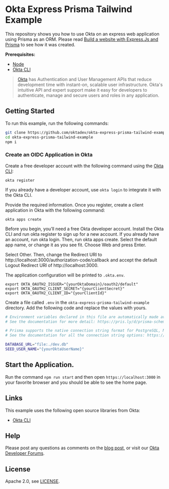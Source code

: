 # Okta Express Prisma Tailwind Example

This repository shows you how to use Okta on an express web application using Prisma as an ORM. Please read [Build a website with Express.Js and Prisma][blog] to see how it was created.

**Prerequisites:**

- [Node](https://nodejs.org/en/download/)
- [Okta CLI](https://cli.okta.com)

> [Okta](https://developer.okta.com/) has Authentication and User Management APIs that reduce development time with instant-on, scalable user infrastructure. Okta's intuitive API and expert support make it easy for developers to authenticate, manage and secure users and roles in any application.

## Getting Started

To run this example, run the following commands:

```bash
git clone https://github.com/oktadev/okta-express-prisma-tailwind-example.git
cd okta-express-prisma-tailwind-example
npm i
```

### Create an OIDC Application in Okta

Create a free developer account with the following command using the [Okta CLI](https://cli.okta.com):

```shell
okta register
```

If you already have a developer account, use `okta login` to integrate it with the Okta CLI. 

Provide the required information. Once you register, create a client application in Okta with the following command:

```shell
okta apps create
```

Before you begin, you’ll need a free Okta developer account. Install the Okta CLI and run okta register to sign up for a new account. If you already have an account, run okta login. Then, run okta apps create. Select the default app name, or change it as you see fit. Choose Web and press Enter.

Select Other. Then, change the Redirect URI to http://localhost:3000/authorization-code/callback and accept the default Logout Redirect URI of http://localhost:3000.

The application configuration will be printed to `.okta.env`.

```dotenv
export OKTA_OAUTH2_ISSUER="{yourOktaDomain}/oauth2/default"
export OKTA_OAUTH2_CLIENT_SECRET="{yourClientSecret}"
export OKTA_OAUTH2_CLIENT_ID="{yourClientId}"
```

Create a file called `.env` in the `okta-express-prisma-tailwind-example` directory.  Add the following code and replace the values with yours.

```bash
# Environment variables declared in this file are automatically made available to Prisma.
# See the documentation for more detail: https://pris.ly/d/prisma-schema#accessing-environment-variables-from-the-schema

# Prisma supports the native connection string format for PostgreSQL, MySQL, SQLite, SQL Server, MongoDB and CockroachDB (Preview).
# See the documentation for all the connection string options: https://pris.ly/d/connection-strings

DATABASE_URL="file:./dev.db"
SEED_USER_NAME="{yourOktaUserName}"
```

## Start the Application.

Run the command `npm run start` and then open `https://localhost:3000` in your favorite browser and you should be able to see the home page.

## Links

This example uses the following open source libraries from Okta:

* [Okta CLI](https://github.com/okta/okta-cli)

## Help

Please post any questions as comments on the [blog post][blog], or visit our [Okta Developer Forums](https://devforum.okta.com/).

## License

Apache 2.0, see [LICENSE](LICENSE).

[blog]: ()
